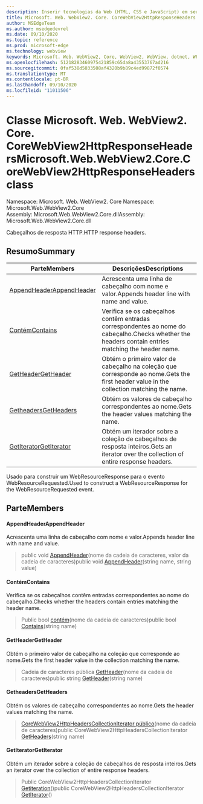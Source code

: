 ```yaml
---
description: Inserir tecnologias da Web (HTML, CSS e JavaScript) em seus aplicativos nativos com o controle WebView2 do Microsoft Edge
title: Microsoft. Web. WebView2. Core. CoreWebView2HttpResponseHeaders
author: MSEdgeTeam
ms.author: msedgedevrel
ms.date: 09/10/2020
ms.topic: reference
ms.prod: microsoft-edge
ms.technology: webview
keywords: Microsoft. Web. WebView2, Core, WebView2, WebView, dotnet, WPF, WinForms, app, Edge, CoreWebView2, CoreWebView2Controller, controle do navegador, Edge HTML, Microsoft. Web. WebView2. Core. CoreWebView2HttpResponseHeaders
ms.openlocfilehash: 51218283460975421859c65da8a43553767ad216
ms.sourcegitcommit: 0faf538d5033508af4320b9b89c4ed99872f0574
ms.translationtype: MT
ms.contentlocale: pt-BR
ms.lasthandoff: 09/10/2020
ms.locfileid: "11011506"
---
```

# <span data-ttu-id="61f04-104">Classe Microsoft. Web. WebView2. Core. CoreWebView2HttpResponseHeaders</span><span class="sxs-lookup"><span data-stu-id="61f04-104">Microsoft.Web.WebView2.Core.CoreWebView2HttpResponseHeaders class</span></span> 

<span data-ttu-id="61f04-105">Namespace: Microsoft. Web. WebView2. Core </span><span class="sxs-lookup"><span data-stu-id="61f04-105">Namespace: Microsoft.Web.WebView2.Core</span></span>\
<span data-ttu-id="61f04-106">Assembly: Microsoft.Web.WebView2.Core.dll</span><span class="sxs-lookup"><span data-stu-id="61f04-106">Assembly: Microsoft.Web.WebView2.Core.dll</span></span>

<span data-ttu-id="61f04-107">Cabeçalhos de resposta HTTP.</span><span class="sxs-lookup"><span data-stu-id="61f04-107">HTTP response headers.</span></span>

## <span data-ttu-id="61f04-108">Resumo</span><span class="sxs-lookup"><span data-stu-id="61f04-108">Summary</span></span>

 <span data-ttu-id="61f04-109">Parte</span><span class="sxs-lookup"><span data-stu-id="61f04-109">Members</span></span>                        | <span data-ttu-id="61f04-110">Descrições</span><span class="sxs-lookup"><span data-stu-id="61f04-110">Descriptions</span></span>
--------------------------------|---------------------------------------------
[<span data-ttu-id="61f04-111">AppendHeader</span><span class="sxs-lookup"><span data-stu-id="61f04-111">AppendHeader</span></span>](#appendheader) | <span data-ttu-id="61f04-112">Acrescenta uma linha de cabeçalho com nome e valor.</span><span class="sxs-lookup"><span data-stu-id="61f04-112">Appends header line with name and value.</span></span>
[<span data-ttu-id="61f04-113">Contém</span><span class="sxs-lookup"><span data-stu-id="61f04-113">Contains</span></span>](#contains) | <span data-ttu-id="61f04-114">Verifica se os cabeçalhos contêm entradas correspondentes ao nome do cabeçalho.</span><span class="sxs-lookup"><span data-stu-id="61f04-114">Checks whether the headers contain entries matching the header name.</span></span>
[<span data-ttu-id="61f04-115">GetHeader</span><span class="sxs-lookup"><span data-stu-id="61f04-115">GetHeader</span></span>](#getheader) | <span data-ttu-id="61f04-116">Obtém o primeiro valor de cabeçalho na coleção que corresponde ao nome.</span><span class="sxs-lookup"><span data-stu-id="61f04-116">Gets the first header value in the collection matching the name.</span></span>
[<span data-ttu-id="61f04-117">Getheaders</span><span class="sxs-lookup"><span data-stu-id="61f04-117">GetHeaders</span></span>](#getheaders) | <span data-ttu-id="61f04-118">Obtém os valores de cabeçalho correspondentes ao nome.</span><span class="sxs-lookup"><span data-stu-id="61f04-118">Gets the header values matching the name.</span></span>
[<span data-ttu-id="61f04-119">GetIterator</span><span class="sxs-lookup"><span data-stu-id="61f04-119">GetIterator</span></span>](#getiterator) | <span data-ttu-id="61f04-120">Obtém um iterador sobre a coleção de cabeçalhos de resposta inteiros.</span><span class="sxs-lookup"><span data-stu-id="61f04-120">Gets an iterator over the collection of entire response headers.</span></span>

<span data-ttu-id="61f04-121">Usado para construir um WebResourceResponse para o evento WebResourceRequested.</span><span class="sxs-lookup"><span data-stu-id="61f04-121">Used to construct a WebResourceResponse for the WebResourceRequested event.</span></span>

## <span data-ttu-id="61f04-122">Parte</span><span class="sxs-lookup"><span data-stu-id="61f04-122">Members</span></span>

#### <span data-ttu-id="61f04-123">AppendHeader</span><span class="sxs-lookup"><span data-stu-id="61f04-123">AppendHeader</span></span> 

<span data-ttu-id="61f04-124">Acrescenta uma linha de cabeçalho com nome e valor.</span><span class="sxs-lookup"><span data-stu-id="61f04-124">Appends header line with name and value.</span></span>

> <span data-ttu-id="61f04-125">public void [AppendHeader](#appendheader)(nome da cadeia de caracteres, valor da cadeia de caracteres)</span><span class="sxs-lookup"><span data-stu-id="61f04-125">public void [AppendHeader](#appendheader)(string name, string value)</span></span>

#### <span data-ttu-id="61f04-126">Contém</span><span class="sxs-lookup"><span data-stu-id="61f04-126">Contains</span></span> 

<span data-ttu-id="61f04-127">Verifica se os cabeçalhos contêm entradas correspondentes ao nome do cabeçalho.</span><span class="sxs-lookup"><span data-stu-id="61f04-127">Checks whether the headers contain entries matching the header name.</span></span>

> <span data-ttu-id="61f04-128">Public bool [contém](#contains)(nome da cadeia de caracteres)</span><span class="sxs-lookup"><span data-stu-id="61f04-128">public bool [Contains](#contains)(string name)</span></span>

#### <span data-ttu-id="61f04-129">GetHeader</span><span class="sxs-lookup"><span data-stu-id="61f04-129">GetHeader</span></span> 

<span data-ttu-id="61f04-130">Obtém o primeiro valor de cabeçalho na coleção que corresponde ao nome.</span><span class="sxs-lookup"><span data-stu-id="61f04-130">Gets the first header value in the collection matching the name.</span></span>

> <span data-ttu-id="61f04-131">Cadeia de caracteres pública [GetHeader](#getheader)(nome da cadeia de caracteres)</span><span class="sxs-lookup"><span data-stu-id="61f04-131">public string [GetHeader](#getheader)(string name)</span></span>

#### <span data-ttu-id="61f04-132">Getheaders</span><span class="sxs-lookup"><span data-stu-id="61f04-132">GetHeaders</span></span> 

<span data-ttu-id="61f04-133">Obtém os valores de cabeçalho correspondentes ao nome.</span><span class="sxs-lookup"><span data-stu-id="61f04-133">Gets the header values matching the name.</span></span>

> <span data-ttu-id="61f04-134">[CoreWebView2HttpHeadersCollectionIterator público](#getheaders)(nome da cadeia de caracteres)</span><span class="sxs-lookup"><span data-stu-id="61f04-134">public CoreWebView2HttpHeadersCollectionIterator [GetHeaders](#getheaders)(string name)</span></span>

#### <span data-ttu-id="61f04-135">GetIterator</span><span class="sxs-lookup"><span data-stu-id="61f04-135">GetIterator</span></span> 

<span data-ttu-id="61f04-136">Obtém um iterador sobre a coleção de cabeçalhos de resposta inteiros.</span><span class="sxs-lookup"><span data-stu-id="61f04-136">Gets an iterator over the collection of entire response headers.</span></span>

> <span data-ttu-id="61f04-137">Public CoreWebView2HttpHeadersCollectionIterator [Getiteration](#getiterator)()</span><span class="sxs-lookup"><span data-stu-id="61f04-137">public CoreWebView2HttpHeadersCollectionIterator [GetIterator](#getiterator)()</span></span>

